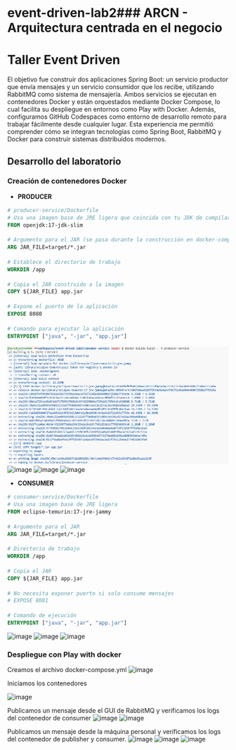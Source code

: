 # event-driven-lab2### ARCN - Arquitectura centrada en el negocio

#  Taller Event Driven

 El objetivo fue construir dos aplicaciones Spring Boot: un servicio productor que envía mensajes y un servicio consumidor que los recibe, utilizando RabbitMQ como sistema de mensajería. Ambos servicios se ejecutan en contenedores Docker y están orquestados mediante Docker Compose, lo cual facilita su despliegue en entornos como Play with Docker. Además, configuramos GitHub Codespaces como entorno de desarrollo remoto para trabajar fácilmente desde cualquier lugar. Esta experiencia me permitió comprender cómo se integran tecnologías como Spring Boot, RabbitMQ y Docker para construir sistemas distribuidos modernos.

## Desarrollo del laboratorio

### Creación de contenedores Docker

- **PRODUCER**
```dockerfile
# producer-service/Dockerfile
# Usa una imagen base de JRE ligera que coincida con tu JDK de compilación
FROM openjdk:17-jdk-slim

# Argumento para el JAR (se pasa durante la construcción en docker-compose)
ARG JAR_FILE=target/*.jar

# Establece el directorio de trabajo
WORKDIR /app

# Copia el JAR construido a la imagen
COPY ${JAR_FILE} app.jar

# Expone el puerto de la aplicación
EXPOSE 8080

# Comando para ejecutar la aplicación
ENTRYPOINT ["java", "-jar", "app.jar"]
```

![alt text](image.png)
![image](https://github.com/user-attachments/assets/8261d3e6-1702-4f76-9537-ac784249311c)
![image](https://github.com/user-attachments/assets/9a6b0cfd-e4b4-4eac-a0ee-cbd8141f0ceb)
![image](https://github.com/user-attachments/assets/8f97030e-7483-4b85-a199-f2b74c9bf02f)

- **CONSUMER**
```dockerfile
# consumer-service/Dockerfile
# Usa una imagen base de JRE ligera
FROM eclipse-temurin:17-jre-jammy

# Argumento para el JAR
ARG JAR_FILE=target/*.jar

# Directorio de trabajo
WORKDIR /app

# Copia el JAR
COPY ${JAR_FILE} app.jar

# No necesita exponer puerto si solo consume mensajes
# EXPOSE 8081

# Comando de ejecución
ENTRYPOINT ["java", "-jar", "app.jar"]
```
![image](https://github.com/user-attachments/assets/c7f3f04d-fdcd-4e6f-929d-92af86ee2b57)
![image](https://github.com/user-attachments/assets/068f62eb-70c2-42a3-8e40-5a333eee037a)
![image](https://github.com/user-attachments/assets/b14762e6-0477-4d59-89e3-4bd184d38d2c)

### Despliegue con Play with docker
Creamos el archivo docker-compose.yml
![image](https://github.com/user-attachments/assets/250c741f-5a0c-4439-ab82-9eb34837617c)

Iniciamos los contenedores

![image](https://github.com/user-attachments/assets/8b83480f-1f9c-4abb-b75e-6d61e61b18c9)

Publicamos un mensaje desde el GUI de RabbitMQ y verificamos los logs del contenedor de consumer
![image](https://github.com/user-attachments/assets/62a89aeb-0f11-497e-9a8b-238918ba2fe3)
![image](https://github.com/user-attachments/assets/0fc53464-f846-4706-b101-2ee73c10d206)

Publicamos un mensaje desde la máquina personal y verificamos los logs del contenedor de publisher y consumer.
![image](https://github.com/user-attachments/assets/9298267e-2e30-4c70-a9b2-df3755b15e95)
![image](https://github.com/user-attachments/assets/44d37115-0a73-474f-a134-450ea3d362bc)
![image](https://github.com/user-attachments/assets/8ecefa1c-9d8b-47a6-92b9-614e267a5311)






